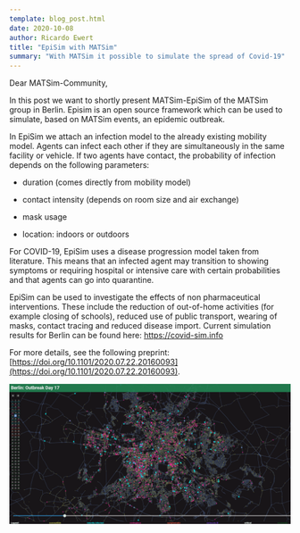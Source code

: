 ```yaml
---
template: blog_post.html
date: 2020-10-08
author: Ricardo Ewert
title: "EpiSim with MATSim"
summary: "With MATSim it possible to simulate the spread of Covid-19"
---
```



Dear MATSim-Community,

In this post we want to shortly present MATSim-EpiSim of the MATSim group in Berlin. Episim is an open source framework which can be used to simulate, based on MATSim events, an epidemic outbreak. 

In EpiSim we attach an infection model to the already existing mobility model. Agents can infect each other if they are simultaneously in the same facility or vehicle. If two agents have contact, the probability of infection depends on the following parameters:

- duration (comes directly from mobility model)

- contact intensity (depends on room size and air exchange)

- mask usage

- location: indoors or outdoors

For COVID-19, EpiSim uses a disease progression model taken from literature. This means that an infected agent may transition to showing symptoms or requiring hospital or intensive care with certain probabilities and that agents can go into quarantine. 

EpiSim can be used to investigate the effects of non pharmaceutical interventions. These include the reduction of out-of-home activities (for example closing of schools), reduced use of public transport, wearing of masks, contact tracing and reduced disease import. Current simulation results for Berlin can be found here: https://covid-sim.info 

For more details, see the following preprint: [https://doi.org/10.1101/2020.07.22.20160093](https://doi.org/10.1101/2020.07.22.20160093).
 
![Epidemic spread example for Berlin](/gallery/EpiSim_Berlin.png)
